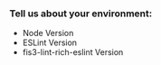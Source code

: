 ### Tell us about your environment:
* Node Version
* ESLint Version
* fis3-lint-rich-eslint Version

